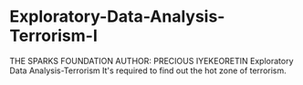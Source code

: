# Exploratory-Data-Analysis-Terrorism-I
THE SPARKS FOUNDATION AUTHOR: PRECIOUS IYEKEORETIN Exploratory Data Analysis-Terrorism It's required to find out the hot zone of terrorism.
